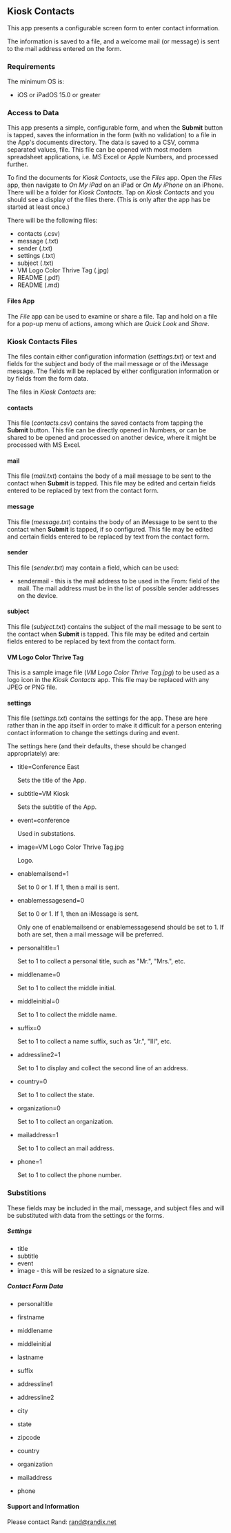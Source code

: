 ## Kiosk Contacts
This app presents a configurable screen form to enter contact information.

The information is saved to a file, and a welcome mail (or message) is sent to the mail address entered on the form.

### Requirements
The minimum OS is:

 - iOS or iPadOS 15.0 or greater

### Access to Data

This app presents a simple, configurable form, and when the **Submit** button is tapped, saves the information in the form (with no validation) to a file in the App's documents directory. The data is saved to a CSV, comma separated values, file. This file can be opened with most modern spreadsheet applications, i.e. MS Excel or Apple Numbers, and processed further.

To find the documents for *Kiosk Contacts*, use the *Files* app. Open the *Files* app, then navigate to *On My iPad* on an iPad or *On My iPhone* on an iPhone. There will be a folder for *Kiosk Contacts*. Tap on *Kiosk Contacts* and you should see a display of the files there. (This is only after the app has be started at least once.)

There will be the following files:

- contacts (.csv)
- message (.txt)
- sender (.txt)
- settings (.txt)
- subject (.txt)
- VM Logo Color Thrive Tag (.jpg)
- README (.pdf)
- README (.md)

#### Files App

The *File* app can be used to examine or share a file. Tap and hold on a file for a pop-up menu of actions, among which are *Quick Look* and *Share*.

### Kiosk Contacts Files

The files contain either configuration information (*settings.txt*) or text and fields for the subject and body of the mail message or of the iMessage message. The fields will be replaced by either configuration information or by fields from the form data.

The files in *Kiosk Contacts* are:

#### contacts 

This file (*contacts.csv*) contains the saved contacts from tapping the **Submit** button. This file can be directly opened in Numbers, or can be shared to be opened and processed on another device, where it might be processed with MS Excel.

#### mail

This file (*mail.txt*) contains the body of a mail message to be sent to the contact when **Submit** is tapped. This file may be edited and certain fields entered to be replaced by text from the contact form.

#### message

This file (*message.txt*) contains the body of an iMessage to be sent to the contact when **Submit** is tapped, if so configured. This file may be edited and certain fields entered to be replaced by text from the contact form.

#### sender

This file (*sender.txt*) may contain a field, which can be used:

- sendermail - this is the mail address to be used in the From: field of the mail. The mail address must be in the list of possible sender addresses on the device.

#### subject

This file (*subject.txt*) contains the subject of the mail message to be sent to the contact when **Submit** is tapped. This file may be edited and certain fields entered to be replaced by text from the contact form.

#### VM Logo Color Thrive Tag

This is a sample image file (*VM Logo Color Thrive Tag.jpg*) to be used as a logo icon in the *Kiosk Contacts* app. This file may be replaced with any JPEG or PNG file.

#### settings

This file (*settings.txt*) contains the settings for the app. These are here rather than in the app itself in order to make it difficult for a person entering contact information to change the settings during and event.

The settings here (and their defaults, these should be changed appropriately) are:

- title=Conference East

  Sets the title of the App.

- subtitle=VM Kiosk

  Sets the subtitle of the App.

- event=conference

  Used in substations.

- image=VM Logo Color Thrive Tag.jpg

  Logo.

  

- enablemailsend=1

  Set to 0 or 1. If 1, then a mail is sent.

- enablemessagesend=0

  Set to 0 or 1. If 1, then an iMessage is sent.

  Only one of enablemailsend or enablemessagesend should be set to 1. If both are set, then a mail message will be preferred.

  

- personaltitle=1

  Set to 1 to collect a personal title, such as "Mr.", "Mrs.", etc.

- middlename=0

  Set to 1 to collect the middle initial.

- middleinitial=0

  Set to 1 to collect the middle name.

- suffix=0

  Set to 1 to collect a name suffix, such as "Jr.", "III", etc.

  

- addressline2=1

  Set to 1 to display and collect the second line of an address.

- country=0

  Set to 1 to collect the state.

- organization=0

  Set to 1 to collect an organization.

  

- mailaddress=1

  Set to 1 to collect an mail address.

- phone=1

  Set to 1 to collect the phone number.

### Substitions

These fields may be included in the mail, message, and subject files and will be substituted with data from the settings or the forms.

##### Settings

- title
- subtitle
- event
- image - this will be resized to a signature size.

##### Contact Form Data

- personaltitle

- firstname

- middlename

- middleinitial

- lastname

- suffix

  

- addressline1

- addressline2

- city

- state

- zipcode

- country

  


- organization


- mailaddress
- phone



#### Support and Information

Please contact Rand:  rand@randix.net

